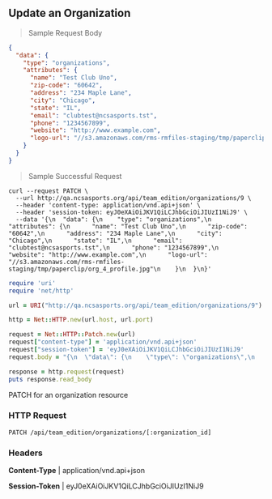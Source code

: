 ## Update an Organization

> Sample Request Body

```json
{
  "data": {
    "type": "organizations",
    "attributes": {
      "name": "Test Club Uno",
      "zip-code": "60642",
      "address": "234 Maple Lane",
      "city": "Chicago",
      "state": "IL",
      "email": "clubtest@ncsasports.tst",
      "phone": "1234567899",
      "website": "http://www.example.com",
      "logo-url": "//s3.amazonaws.com/rms-rmfiles-staging/tmp/paperclip/org_4_profile.jpg"
    }
  }
}
```

> Sample Successful Request

```shell
curl --request PATCH \
  --url http://qa.ncsasports.org/api/team_edition/organizations/9 \
  --header 'content-type: application/vnd.api+json' \
  --header 'session-token: eyJ0eXAiOiJKV1QiLCJhbGciOiJIUzI1NiJ9' \
  --data '{\n  "data": {\n    "type": "organizations",\n    "attributes": {\n      "name": "Test Club Uno",\n      "zip-code": "60642",\n      "address": "234 Maple Lane",\n      "city": "Chicago",\n      "state": "IL",\n      "email": "clubtest@ncsasports.tst",\n      "phone": "1234567899",\n      "website": "http://www.example.com",\n      "logo-url": "//s3.amazonaws.com/rms-rmfiles-staging/tmp/paperclip/org_4_profile.jpg"\n    }\n  }\n}'
```

```ruby
require 'uri'
require 'net/http'

url = URI("http://qa.ncsasports.org/api/team_edition/organizations/9")

http = Net::HTTP.new(url.host, url.port)

request = Net::HTTP::Patch.new(url)
request["content-type"] = 'application/vnd.api+json'
request["session-token"] = 'eyJ0eXAiOiJKV1QiLCJhbGciOiJIUzI1NiJ9'
request.body = "{\n  \"data\": {\n    \"type\": \"organizations\",\n    \"attributes\": {\n      \"name\": \"Test Club Uno\",\n      \"zip-code\": \"60642\",\n      \"address\": \"234 Maple Lane\",\n      \"city\": \"Chicago\",\n      \"state\": \"IL\",\n      \"email\": \"clubtest@ncsasports.tst\",\n      \"phone\": \"1234567899\",\n      \"website\": \"http://www.example.com\",\n      \"logo-url\": \"//s3.amazonaws.com/rms-rmfiles-staging/tmp/paperclip/org_4_profile.jpg\"\n    }\n  }\n}"

response = http.request(request)
puts response.read_body
```

PATCH for  an organization resource

### HTTP Request

`PATCH /api/team_edition/organizations/[:organization_id]`

### Headers

**Content-Type** | application/vnd.api+json

**Session-Token** | eyJ0eXAiOiJKV1QiLCJhbGciOiJIUzI1NiJ9
